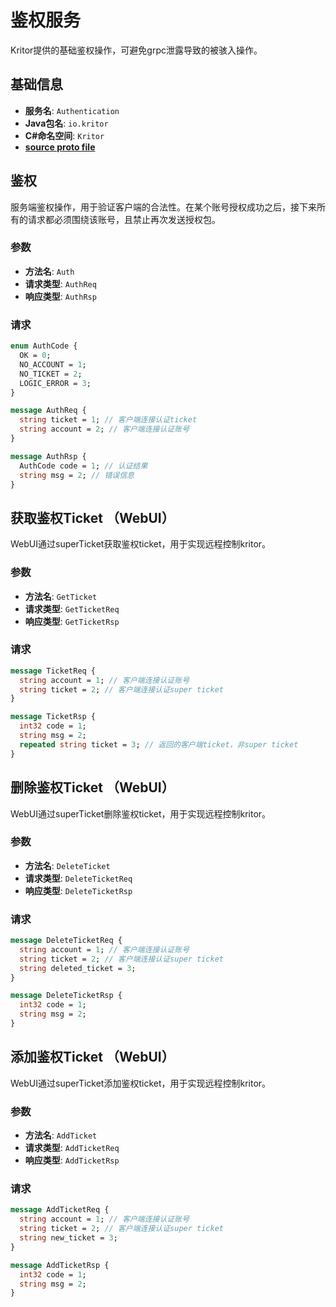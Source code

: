 # 鉴权服务

Kritor提供的基础鉴权操作，可避免grpc泄露导致的被骇入操作。

## 基础信息

- **服务名**: `Authentication`
- **Java包名**: `io.kritor`
- **C#命名空间**: `Kritor`
- **[source proto file](https://github.com/whitechi73/kritor/blob/master/protos/src/main/proto/kritor/authenticate.proto)**

## 鉴权

服务端鉴权操作，用于验证客户端的合法性。在某个账号授权成功之后，接下来所有的请求都必须围绕该账号，且禁止再次发送授权包。

### 参数

- **方法名**: `Auth`
- **请求类型**: `AuthReq`
- **响应类型**: `AuthRsp`

### 请求

```protobuf
enum AuthCode {
  OK = 0;
  NO_ACCOUNT = 1;
  NO_TICKET = 2;
  LOGIC_ERROR = 3;
}

message AuthReq {
  string ticket = 1; // 客户端连接认证ticket
  string account = 2; // 客户端连接认证账号
}

message AuthRsp {
  AuthCode code = 1; // 认证结果
  string msg = 2; // 错误信息
}
```
## 获取鉴权Ticket （WebUI）

WebUI通过superTicket获取鉴权ticket，用于实现远程控制kritor。

### 参数

- **方法名**: `GetTicket`
- **请求类型**: `GetTicketReq`
- **响应类型**: `GetTicketRsp`

### 请求

```protobuf
message TicketReq {
  string account = 1; // 客户端连接认证账号
  string ticket = 2; // 客户端连接认证super ticket
}

message TicketRsp {
  int32 code = 1;
  string msg = 2;
  repeated string ticket = 3; // 返回的客户端ticket，非super ticket
}
```

## 删除鉴权Ticket （WebUI）

WebUI通过superTicket删除鉴权ticket，用于实现远程控制kritor。

### 参数

- **方法名**: `DeleteTicket`
- **请求类型**: `DeleteTicketReq`
- **响应类型**: `DeleteTicketRsp`

### 请求

```protobuf
message DeleteTicketReq {
  string account = 1; // 客户端连接认证账号
  string ticket = 2; // 客户端连接认证super ticket
  string deleted_ticket = 3;
}

message DeleteTicketRsp {
  int32 code = 1;
  string msg = 2;
}
```

## 添加鉴权Ticket （WebUI）

WebUI通过superTicket添加鉴权ticket，用于实现远程控制kritor。

### 参数

- **方法名**: `AddTicket`
- **请求类型**: `AddTicketReq`
- **响应类型**: `AddTicketRsp`

### 请求

```protobuf
message AddTicketReq {
  string account = 1; // 客户端连接认证账号
  string ticket = 2; // 客户端连接认证super ticket
  string new_ticket = 3;
}

message AddTicketRsp {
  int32 code = 1;
  string msg = 2;
}
```